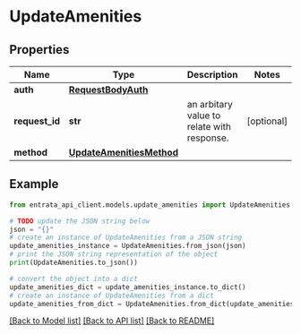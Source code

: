 # UpdateAmenities


## Properties

Name | Type | Description | Notes
------------ | ------------- | ------------- | -------------
**auth** | [**RequestBodyAuth**](RequestBodyAuth.md) |  | 
**request_id** | **str** | an arbitary value to relate with response. | [optional] 
**method** | [**UpdateAmenitiesMethod**](UpdateAmenitiesMethod.md) |  | 

## Example

```python
from entrata_api_client.models.update_amenities import UpdateAmenities

# TODO update the JSON string below
json = "{}"
# create an instance of UpdateAmenities from a JSON string
update_amenities_instance = UpdateAmenities.from_json(json)
# print the JSON string representation of the object
print(UpdateAmenities.to_json())

# convert the object into a dict
update_amenities_dict = update_amenities_instance.to_dict()
# create an instance of UpdateAmenities from a dict
update_amenities_from_dict = UpdateAmenities.from_dict(update_amenities_dict)
```
[[Back to Model list]](../README.md#documentation-for-models) [[Back to API list]](../README.md#documentation-for-api-endpoints) [[Back to README]](../README.md)


